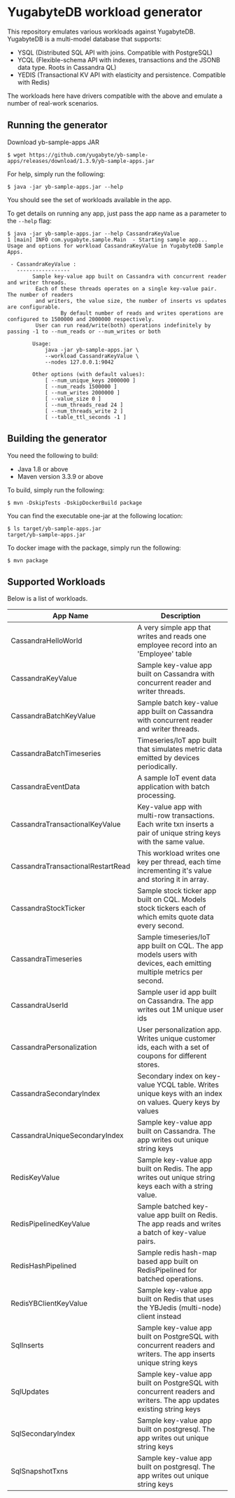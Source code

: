 # YugabyteDB workload generator

This repository emulates various workloads against YugabyteDB. YugabyteDB is a multi-model database that supports:
* YSQL (Distributed SQL API with joins. Compatible with PostgreSQL)
* YCQL (Flexible-schema API with indexes, transactions and the JSONB data type. Roots in Cassandra QL)
* YEDIS (Transactional KV API with elasticity and persistence. Compatible with Redis)

The workloads here have drivers compatible with the above and emulate a number of real-work scenarios.

## Running the generator

Download yb-sample-apps JAR
```
$ wget https://github.com/yugabyte/yb-sample-apps/releases/download/1.3.9/yb-sample-apps.jar
```

For help, simply run the following:

```
$ java -jar yb-sample-apps.jar --help
```
You should see the set of workloads available in the app.

To get details on running any app, just pass the app name as a parameter to the `--help` flag:
```
$ java -jar yb-sample-apps.jar --help CassandraKeyValue
1 [main] INFO com.yugabyte.sample.Main  - Starting sample app...
Usage and options for workload CassandraKeyValue in YugabyteDB Sample Apps.

 - CassandraKeyValue :
   -----------------
		Sample key-value app built on Cassandra with concurrent reader and writer threads.
		 Each of these threads operates on a single key-value pair. The number of readers
		 and writers, the value size, the number of inserts vs updates are configurable.
                 By default number of reads and writes operations are configured to 1500000 and 2000000 respectively.
		 User can run read/write(both) operations indefinitely by passing -1 to --num_reads or --num_writes or both

		Usage:
			java -jar yb-sample-apps.jar \
			--workload CassandraKeyValue \
			--nodes 127.0.0.1:9042

		Other options (with default values):
			[ --num_unique_keys 2000000 ]
			[ --num_reads 1500000 ]
			[ --num_writes 2000000 ]
			[ --value_size 0 ]
			[ --num_threads_read 24 ]
			[ --num_threads_write 2 ]
			[ --table_ttl_seconds -1 ]
```

## Building the generator

You need the following to build:
* Java 1.8 or above
* Maven version 3.3.9 or above

To build, simply run the following:
```
$ mvn -DskipTests -DskipDockerBuild package
```

You can find the executable one-jar at the following location:
```
$ ls target/yb-sample-apps.jar
target/yb-sample-apps.jar
```

To docker image with the package, simply run the following:
```
$ mvn package
```

## Supported Workloads

Below is a list of workloads.

| App Name                          | Description                                                                                                           |
|-----------------------------------|-----------------------------------------------------------------------------------------------------------------------|
| CassandraHelloWorld               | A very simple app that writes and reads one employee record into an 'Employee' table                                  |
| CassandraKeyValue                 | Sample key-value app built on Cassandra with concurrent reader and writer threads.                                    |
| CassandraBatchKeyValue            | Sample batch key-value app built on Cassandra with concurrent reader and writer threads.                              |
| CassandraBatchTimeseries          | Timeseries/IoT app built that simulates metric data emitted by devices periodically.                                  |
| CassandraEventData                | A sample IoT event data application with batch processing.                                                            |
| CassandraTransactionalKeyValue    | Key-value app with multi-row transactions. Each write txn inserts a pair of unique string keys with the same value.   |
| CassandraTransactionalRestartRead | This workload writes one key per thread, each time incrementing it's value and storing it in array.                   |
| CassandraStockTicker              | Sample stock ticker app built on CQL. Models stock tickers each of which emits quote data every second.               |
| CassandraTimeseries               | Sample timeseries/IoT app built on CQL. The app models users with devices, each emitting multiple metrics per second. |
| CassandraUserId                   | Sample user id app built on Cassandra. The app writes out 1M unique user ids                                          |
| CassandraPersonalization          | User personalization app. Writes unique customer ids, each with a set of coupons for different stores.                |
| CassandraSecondaryIndex           | Secondary index on key-value YCQL table. Writes unique keys with an index on values. Query keys by values             |
| CassandraUniqueSecondaryIndex     | Sample key-value app built on Cassandra. The app writes out unique string keys                                        |
| RedisKeyValue                     | Sample key-value app built on Redis. The app writes out unique string keys each with a string value.                  |
| RedisPipelinedKeyValue            | Sample batched key-value app built on Redis. The app reads and writes a batch of key-value pairs.                     |
| RedisHashPipelined                | Sample redis hash-map based app built on RedisPipelined for batched operations.                                       |
| RedisYBClientKeyValue             | Sample key-value app built on Redis that uses the YBJedis (multi-node) client instead                                 |
| SqlInserts                        | Sample key-value app built on PostgreSQL with concurrent readers and writers. The app inserts unique string keys      |
| SqlUpdates                        | Sample key-value app built on PostgreSQL with concurrent readers and writers. The app updates existing string keys    |
| SqlSecondaryIndex                 | Sample key-value app built on postgresql. The app writes out unique string keys                                       |
| SqlSnapshotTxns                   | Sample key-value app built on postgresql. The app writes out unique string keys                                       |
